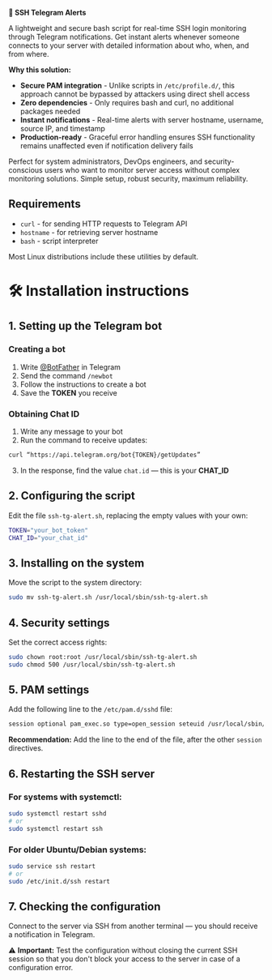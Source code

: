 **🔐 SSH Telegram Alerts**

A lightweight and secure bash script for real-time SSH login monitoring through Telegram notifications. Get instant alerts whenever someone connects to your server with detailed information about who, when, and from where.

**Why this solution:**

- **Secure PAM integration** - Unlike scripts in `/etc/profile.d/`, this approach cannot be bypassed by attackers using direct shell access
- **Zero dependencies** - Only requires bash and curl, no additional packages needed
- **Instant notifications** - Real-time alerts with server hostname, username, source IP, and timestamp
- **Production-ready** - Graceful error handling ensures SSH functionality remains unaffected even if notification delivery fails

Perfect for system administrators, DevOps engineers, and security-conscious users who want to monitor server access without complex monitoring solutions. Simple setup, robust security, maximum reliability.

## Requirements

- `curl` - for sending HTTP requests to Telegram API
- `hostname` - for retrieving server hostname
- `bash` - script interpreter

Most Linux distributions include these utilities by default.


# 🛠️ Installation instructions

## 1. Setting up the Telegram bot

### Creating a bot

1. Write [@BotFather](https://t.me/BotFather) in Telegram
2. Send the command `/newbot`
3. Follow the instructions to create a bot
4. Save the **TOKEN** you receive

### Obtaining Chat ID

1. Write any message to your bot
2. Run the command to receive updates:
```bash
curl “https://api.telegram.org/bot{TOKEN}/getUpdates”
```

3. In the response, find the value `chat.id` — this is your **CHAT_ID**

## 2. Configuring the script

Edit the file `ssh-tg-alert.sh`, replacing the empty values with your own:

```bash
TOKEN="your_bot_token"
CHAT_ID="your_chat_id"
```


## 3. Installing on the system

Move the script to the system directory:

```bash
sudo mv ssh-tg-alert.sh /usr/local/sbin/ssh-tg-alert.sh
```


## 4. Security settings

Set the correct access rights:

```bash
sudo chown root:root /usr/local/sbin/ssh-tg-alert.sh
sudo chmod 500 /usr/local/sbin/ssh-tg-alert.sh
```


## 5. PAM settings

Add the following line to the `/etc/pam.d/sshd` file:

```bash
session optional pam_exec.so type=open_session seteuid /usr/local/sbin/ssh-tg-alert.sh
```

**Recommendation:** Add the line to the end of the file, after the other `session` directives.

## 6. Restarting the SSH server

### For systems with systemctl:

```bash
sudo systemctl restart sshd
# or
sudo systemctl restart ssh
```


### For older Ubuntu/Debian systems:

```bash
sudo service ssh restart
# or
sudo /etc/init.d/ssh restart
```


## 7. Checking the configuration

Connect to the server via SSH from another terminal — you should receive a notification in Telegram.

⚠️ **Important:** Test the configuration without closing the current SSH session so that you don't block your access to the server in case of a configuration error.
